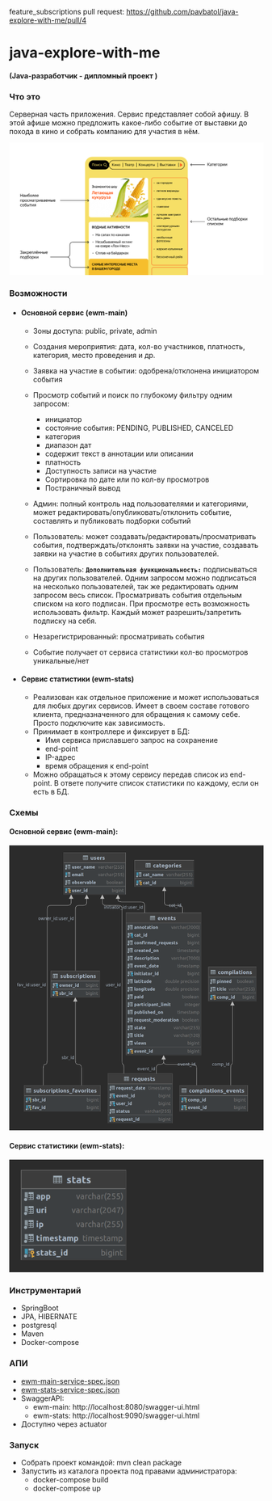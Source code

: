 feature_subscriptions pull request: https://github.com/pavbatol/java-explore-with-me/pull/4

# java-explore-with-me

#### (Java-разработчик - дипломный проект )

### Что это

Серверная часть приложения. Сервис представляет собой афишу. В этой афише можно предложить какое-либо событие
от выставки до похода в кино и собрать компанию для участия в нём.

![ewm-face.png](resource%2Fewm-face.png)

### Возможности

- #### Основной сервис (ewm-main)
    - Зоны доступа: public, private, admin
    - Создания мероприятия: дата, кол-во участников, платность, категория, место проведения и др.
    - Заявка на участие в событии: одобрена/отклонена инициатором события
    - Просмотр событий и поиск по глубокому фильтру одним запросом:
        - инициатор
        - состояние события: PENDING, PUBLISHED, CANCELED
        - категория
        - диапазон дат
        - содержит текст в аннотации или описании
        - платность
        - Доступность записи на участие
        - Сортировка по дате или по кол-ву просмотров
        - Постраничный вывод
    - Админ:  полный контроль над пользователями и категориями, может редактировать/опубликовать/отклонить событие,
      составлять и публиковать подборки событий
    - Пользователь: может создавать/редактировать/просматривать события, подтверждать/отклонять заявки на участие,
      создавать заявки на участие в событиях других пользователей.

    - Пользователь: **`Дополнительная функциональность:`** подписываться на других пользователей. Одним
      запросом можно подписаться на несколько пользователей, так же редактировать одним запросом весь список. Просматривать
      события отдельным списком на кого подписан. При просмотре есть возможность использовать фильтр. Каждый может
      разрешить/запретить подписку на себя.

    - Незарегистрированный: просматривать события
    - Событие получает от сервиса статистики кол-во просмотров уникальные/нет
- #### Сервис статистики (ewm-stats)
    - Реализован как отдельное приложение и может использоваться для любых других сервисов. Имеет в своем составе
      готового клиента, предназначенного для обращения к самому себе. Просто подключите как зависимость.
    - Принимает в контроллере и фиксирует в БД:
        - Имя сервиса приславшего запрос на сохранение
        - end-point
        - IP-адрес
        - время обращения к end-point
    - Можно обращаться к этому сервису передав список из end-point. В ответе получите список статистики по каждому, если
      он есть в БД.

### Схемы

#### Основной сервис (ewm-main):

![er-diagram-ewm-main.png](resource%2Fer-diagram-ewm-main.png)

#### Сервис статистики (ewm-stats):

![er-diagram-ewm-stats.png](resource%2Fer-diagram-ewm-stats.png)

### Инструментарий

- SpringBoot
- JPA, HIBERNATE
- postgresql
- Maven
- Docker-compose

### АПИ

- [ewm-main-service-spec.json](ewm-main-service-spec.json)
- [ewm-stats-service-spec.json](ewm-stats-service-spec.json)
- SwaggerAPI:
    - ewm-main: http://localhost:8080/swagger-ui.html
    - ewm-stats: http://localhost:9090/swagger-ui.html
- Доступно через actuator

### Запуск

- Собрать проект командой: mvn clean package
- Запустить из каталога проекта под правами администратора:
    - docker-compose build
    - docker-compose up
